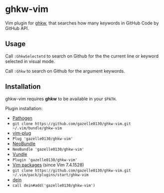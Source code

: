 # ghkw-vim

Vim plugin for [ghkw](https://github.com/kyoshidajp/ghkw), that searches how many keywords in GitHub Code by GitHub API.

## Usage
Call `:GhkwSelectetd` to search on Github for the the current line or keyword selected in visual mode.

Call `:Ghkw` to search on Github for the argument keywords.

## Installation
ghkw-vim requires **ghkw** to be available in your `$PATH`. 

Plugin installation:
*  [Pathogen](https://github.com/tpope/vim-pathogen)
  * `git clone https://github.com/gazelle0130/ghkw-vim.git ~/.vim/bundle/ghkw-vim`
*  [vim-plug](https://github.com/junegunn/vim-plug)
  * `Plug 'gazelle0130/ghkw-vim'`
*  [NeoBundle](https://github.com/Shougo/neobundle.vim)
  * `NeoBundle 'gazelle0130/ghkw-vim'`
*  [Vundle](https://github.com/gmarik/vundle)
  * `Plugin 'gazelle0130/ghkw-vim'`
*  [Vim packages](http://vimhelp.appspot.com/repeat.txt.html#packages) (since Vim 7.4.1528)
  * `git clone https://github.com/gazelle0130/ghkw-vim.git ~/.vim/pack/plugins/start/ghkw-vim`
*  [dein](https://github.com/Shougo/dein.vim)
  * `call dein#add('gazelle0130/ghkw-vim')`

